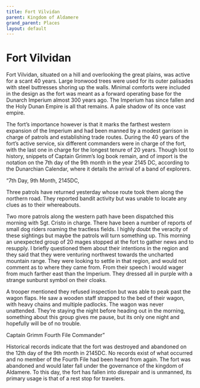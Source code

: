```yaml
---
title: Fort Vilvidan
parent: Kingdom of Aldamere
grand_parent: Places
layout: default
---
```


# Fort Vilvidan

Fort Vilvidan, situated on a hill and overlooking the great plains, was active for a scant 40 years.  Large Ironwood trees were used for its outer palisades with steel buttresses shoring up the walls.  Minimal comforts were included in the design as the fort was meant as a forward operating base for the Dunarch Imperium almost 300 years ago.  The Imperium has since fallen and the Holy Dunan Empire is all that remains.  A pale shadow of its once vast empire. 

The fort’s importance however is that it marks the farthest western expansion of the Imperium and had been manned by a modest garrison in charge of patrols and establishing trade routes.  During the 40 years of the fort’s active service, six different commanders were in charge of the fort, with the last one in charge for the longest tenure of 20 years.  Though lost to history, snippets of Captain Grimm’s log book remain, and of import is the notation on the 7th day of the 9th month in the year 2145 DC, according to the Dunarchian Calendar, where it details the arrival of a band of explorers.

“7th Day, 9th Month, 2145DC,

Three patrols have returned yesterday whose route took them along the northern road. They reported bandit activity but was unable to locate any clues as to their whereabouts.

Two more patrols along the western path have been dispatched this morning with Sgt. Cristo in charge.  There have been a number of reports of small dog riders roaming the tractless fields.  I highly doubt the veracity of these sightings but maybe the patrols will turn something up.
This morning an unexpected group of 20 mages stopped at the fort to gather news and to resupply.  I briefly questioned them about their intentions in the region and they said that they were venturing northwest towards the uncharted mountain range.  They were looking to settle in that region, and would not comment as to where they came from.  From their speech I would wager from much farther east than the Imperium.  They dressed all in purple with a strange sunburst symbol on their cloaks.

A trooper mentioned they refused inspection but was able to peak past the wagon flaps.  He saw a wooden staff strapped to the bed of their wagon, with heavy chains and multiple padlocks.  The wagon was never unattended.  They’re staying the night before heading out in the morning, something about this group gives me pause, but its only one night and hopefully will be of no trouble.

Captain Grimm
Fourth File Commander”

Historical records indicate that the fort was destroyed and abandoned on the 12th day of the 9th month in 2145DC.  No records exist of what occurred and no member of the Fourth File had been heard from again.  The fort was abandoned and would later fall under the governance of the kingdom of Aldamere.  To this day, the fort has fallen into disrepair and is unmanned, its primary usage is that of a rest stop for travelers.

